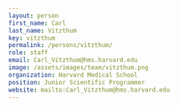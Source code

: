 ```yaml
---
layout: person
first_name: Carl
last_name: Vitzthum
key: vitzthum
permalink: /persons/vitzthum/
role: staff
email: Carl_Vitzthum@hms.harvard.edu
image: /assets/images/team/vitzthum.png
organization: Harvard Medical School
position: Junior Scientific Programmer
website: mailto:Carl_Vitzthum@hms.harvard.edu
---
```

